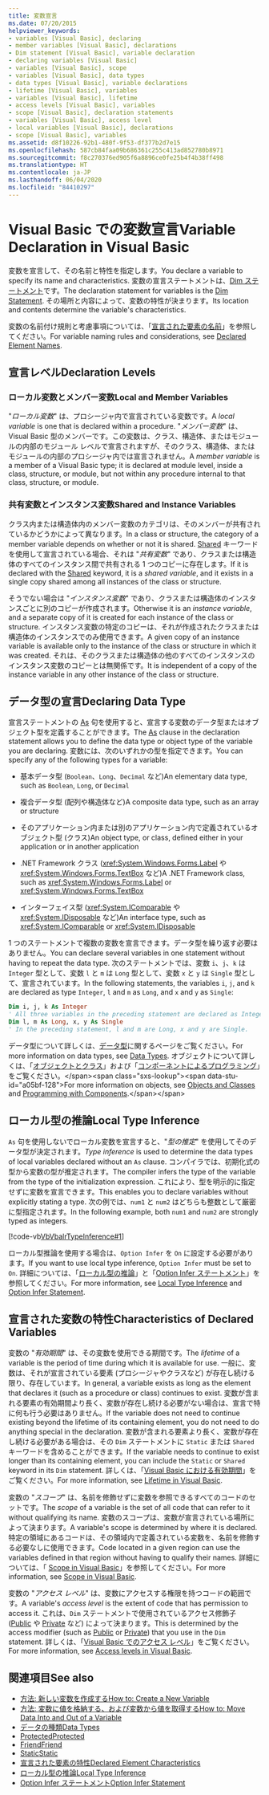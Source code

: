 ```yaml
---
title: 変数宣言
ms.date: 07/20/2015
helpviewer_keywords:
- variables [Visual Basic], declaring
- member variables [Visual Basic], declarations
- Dim statement [Visual Basic], variable declaration
- declaring variables [Visual Basic]
- variables [Visual Basic], scope
- variables [Visual Basic], data types
- data types [Visual Basic], variable declarations
- lifetime [Visual Basic], variables
- variables [Visual Basic], lifetime
- access levels [Visual Basic], variables
- scope [Visual Basic], declaration statements
- variables [Visual Basic], access level
- local variables [Visual Basic], declarations
- scope [Visual Basic], variables
ms.assetid: d8f10226-92b1-480f-9f53-df377b2d7e15
ms.openlocfilehash: 587cb84faa09b686361c255c413ad852780b8971
ms.sourcegitcommit: f8c270376ed905f6a8896ce0fe25b4f4b38ff498
ms.translationtype: HT
ms.contentlocale: ja-JP
ms.lasthandoff: 06/04/2020
ms.locfileid: "84410297"
---
```

# <a name="variable-declaration-in-visual-basic"></a><span data-ttu-id="a05bf-102">Visual Basic での変数宣言</span><span class="sxs-lookup"><span data-stu-id="a05bf-102">Variable Declaration in Visual Basic</span></span>
<span data-ttu-id="a05bf-103">変数を宣言して、その名前と特性を指定します。</span><span class="sxs-lookup"><span data-stu-id="a05bf-103">You declare a variable to specify its name and characteristics.</span></span> <span data-ttu-id="a05bf-104">変数の宣言ステートメントは、[Dim ステートメント](../../../language-reference/statements/dim-statement.md)です。</span><span class="sxs-lookup"><span data-stu-id="a05bf-104">The declaration statement for variables is the [Dim Statement](../../../language-reference/statements/dim-statement.md).</span></span> <span data-ttu-id="a05bf-105">その場所と内容によって、変数の特性が決まります。</span><span class="sxs-lookup"><span data-stu-id="a05bf-105">Its location and contents determine the variable's characteristics.</span></span>  
  
 <span data-ttu-id="a05bf-106">変数の名前付け規則と考慮事項については、「[宣言された要素の名前](../declared-elements/declared-element-names.md)」を参照してください。</span><span class="sxs-lookup"><span data-stu-id="a05bf-106">For variable naming rules and considerations, see [Declared Element Names](../declared-elements/declared-element-names.md).</span></span>  
  
## <a name="declaration-levels"></a><span data-ttu-id="a05bf-107">宣言レベル</span><span class="sxs-lookup"><span data-stu-id="a05bf-107">Declaration Levels</span></span>  
  
### <a name="local-and-member-variables"></a><span data-ttu-id="a05bf-108">ローカル変数とメンバー変数</span><span class="sxs-lookup"><span data-stu-id="a05bf-108">Local and Member Variables</span></span>  
 <span data-ttu-id="a05bf-109">"*ローカル変数*" は、プロシージャ内で宣言されている変数です。</span><span class="sxs-lookup"><span data-stu-id="a05bf-109">A *local variable* is one that is declared within a procedure.</span></span> <span data-ttu-id="a05bf-110">"*メンバー変数*" は、Visual Basic 型のメンバーです。この変数は、クラス、構造体、またはモジュールの内部のモジュール レベルで宣言されますが、そのクラス、構造体、またはモジュールの内部のプロシージャ内では宣言されません。</span><span class="sxs-lookup"><span data-stu-id="a05bf-110">A *member variable* is a member of a Visual Basic type; it is declared at module level, inside a class, structure, or module, but not within any procedure internal to that class, structure, or module.</span></span>  
  
### <a name="shared-and-instance-variables"></a><span data-ttu-id="a05bf-111">共有変数とインスタンス変数</span><span class="sxs-lookup"><span data-stu-id="a05bf-111">Shared and Instance Variables</span></span>  
 <span data-ttu-id="a05bf-112">クラス内または構造体内のメンバー変数のカテゴリは、そのメンバーが共有されているかどうかによって異なります。</span><span class="sxs-lookup"><span data-stu-id="a05bf-112">In a class or structure, the category of a member variable depends on whether or not it is shared.</span></span> <span data-ttu-id="a05bf-113">[Shared](../../../language-reference/modifiers/shared.md) キーワードを使用して宣言されている場合、それは "*共有変数*" であり、クラスまたは構造体のすべてのインスタンス間で共有される 1 つのコピーに存在します。</span><span class="sxs-lookup"><span data-stu-id="a05bf-113">If it is declared with the [Shared](../../../language-reference/modifiers/shared.md) keyword, it is a *shared variable*, and it exists in a single copy shared among all instances of the class or structure.</span></span>  
  
 <span data-ttu-id="a05bf-114">そうでない場合は "*インスタンス変数*" であり、クラスまたは構造体のインスタンスごとに別のコピーが作成されます。</span><span class="sxs-lookup"><span data-stu-id="a05bf-114">Otherwise it is an *instance variable*, and a separate copy of it is created for each instance of the class or structure.</span></span> <span data-ttu-id="a05bf-115">インスタンス変数の特定のコピーは、それが作成されたクラスまたは構造体のインスタンスでのみ使用できます。</span><span class="sxs-lookup"><span data-stu-id="a05bf-115">A given copy of an instance variable is available only to the instance of the class or structure in which it was created.</span></span> <span data-ttu-id="a05bf-116">それは、そのクラスまたは構造体の他のすべてのインスタンスのインスタンス変数のコピーとは無関係です。</span><span class="sxs-lookup"><span data-stu-id="a05bf-116">It is independent of a copy of the instance variable in any other instance of the class or structure.</span></span>  
  
## <a name="declaring-data-type"></a><span data-ttu-id="a05bf-117">データ型の宣言</span><span class="sxs-lookup"><span data-stu-id="a05bf-117">Declaring Data Type</span></span>  
 <span data-ttu-id="a05bf-118">宣言ステートメントの [As](../../../language-reference/statements/as-clause.md) 句を使用すると、宣言する変数のデータ型またはオブジェクト型を定義することができます。</span><span class="sxs-lookup"><span data-stu-id="a05bf-118">The [As](../../../language-reference/statements/as-clause.md) clause in the declaration statement allows you to define the data type or object type of the variable you are declaring.</span></span> <span data-ttu-id="a05bf-119">変数には、次のいずれかの型を指定できます。</span><span class="sxs-lookup"><span data-stu-id="a05bf-119">You can specify any of the following types for a variable:</span></span>  
  
- <span data-ttu-id="a05bf-120">基本データ型 (`Boolean`、`Long`、`Decimal` など)</span><span class="sxs-lookup"><span data-stu-id="a05bf-120">An elementary data type, such as `Boolean`, `Long`, or `Decimal`</span></span>  
  
- <span data-ttu-id="a05bf-121">複合データ型 (配列や構造体など)</span><span class="sxs-lookup"><span data-stu-id="a05bf-121">A composite data type, such as an array or structure</span></span>  
  
- <span data-ttu-id="a05bf-122">そのアプリケーション内または別のアプリケーション内で定義されているオブジェクト型 (クラス)</span><span class="sxs-lookup"><span data-stu-id="a05bf-122">An object type, or class, defined either in your application or in another application</span></span>  
  
- <span data-ttu-id="a05bf-123">.NET Framework クラス (<xref:System.Windows.Forms.Label> や <xref:System.Windows.Forms.TextBox> など)</span><span class="sxs-lookup"><span data-stu-id="a05bf-123">A .NET Framework class, such as <xref:System.Windows.Forms.Label> or <xref:System.Windows.Forms.TextBox></span></span>  
  
- <span data-ttu-id="a05bf-124">インターフェイス型 (<xref:System.IComparable> や <xref:System.IDisposable> など)</span><span class="sxs-lookup"><span data-stu-id="a05bf-124">An interface type, such as <xref:System.IComparable> or <xref:System.IDisposable></span></span>  
  
 <span data-ttu-id="a05bf-125">1 つのステートメントで複数の変数を宣言できます。データ型を繰り返す必要はありません。</span><span class="sxs-lookup"><span data-stu-id="a05bf-125">You can declare several variables in one statement without having to repeat the data type.</span></span> <span data-ttu-id="a05bf-126">次のステートメントでは、変数 `i`、`j`、`k` は `Integer` 型として、変数 `l` と `m` は `Long` 型として、変数 `x` と `y` は `Single` 型として、宣言されています。</span><span class="sxs-lookup"><span data-stu-id="a05bf-126">In the following statements, the variables `i`, `j`, and `k` are declared as type `Integer`, `l` and `m` as `Long`, and `x` and `y` as `Single`:</span></span>  
  
```vb  
Dim i, j, k As Integer  
' All three variables in the preceding statement are declared as Integer.  
Dim l, m As Long, x, y As Single  
' In the preceding statement, l and m are Long, x and y are Single.  
```  
  
 <span data-ttu-id="a05bf-127">データ型について詳しくは、[データ型](../data-types/index.md)に関するページをご覧ください。</span><span class="sxs-lookup"><span data-stu-id="a05bf-127">For more information on data types, see [Data Types](../data-types/index.md).</span></span> <span data-ttu-id="a05bf-128">オブジェクトについて詳しくは、「[オブジェクトとクラス](../objects-and-classes/index.md)」および「[コンポーネントによるプログラミング](https://docs.microsoft.com/previous-versions/visualstudio/visual-studio-2013/0ffkdtkf(v=vs.120))」をご覧ください。</span><span class="sxs-lookup"><span data-stu-id="a05bf-128">For more information on objects, see [Objects and Classes](../objects-and-classes/index.md) and [Programming with Components](https://docs.microsoft.com/previous-versions/visualstudio/visual-studio-2013/0ffkdtkf(v=vs.120)).</span></span>  
  
## <a name="local-type-inference"></a><span data-ttu-id="a05bf-129">ローカル型の推論</span><span class="sxs-lookup"><span data-stu-id="a05bf-129">Local Type Inference</span></span>  
 <span data-ttu-id="a05bf-130">`As` 句を使用しないでローカル変数を宣言すると、"*型の推定*" を使用してそのデータ型が決定されます。</span><span class="sxs-lookup"><span data-stu-id="a05bf-130">*Type inference* is used to determine the data types of local variables declared without an `As` clause.</span></span> <span data-ttu-id="a05bf-131">コンパイラでは、初期化式の型から変数の型が推定されます。</span><span class="sxs-lookup"><span data-stu-id="a05bf-131">The compiler infers the type of the variable from the type of the initialization expression.</span></span> <span data-ttu-id="a05bf-132">これにより、型を明示的に指定せずに変数を宣言できます。</span><span class="sxs-lookup"><span data-stu-id="a05bf-132">This enables you to declare variables without explicitly stating a type.</span></span> <span data-ttu-id="a05bf-133">次の例では、`num1` と `num2` はどちらも整数として厳密に型指定されます。</span><span class="sxs-lookup"><span data-stu-id="a05bf-133">In the following example, both `num1` and `num2` are strongly typed as integers.</span></span>  
  
 [!code-vb[VbVbalrTypeInference#1](~/samples/snippets/visualbasic/VS_Snippets_VBCSharp/VbVbalrTypeInference/VB/Class1.vb#1)]  
  
 <span data-ttu-id="a05bf-134">ローカル型推論を使用する場合は、`Option Infer` を `On` に設定する必要があります。</span><span class="sxs-lookup"><span data-stu-id="a05bf-134">If you want to use local type inference, `Option Infer` must be set to `On`.</span></span> <span data-ttu-id="a05bf-135">詳細については、「[ローカル型の推論](local-type-inference.md)」と「[Option Infer ステートメント](../../../language-reference/statements/option-infer-statement.md)」を参照してください。</span><span class="sxs-lookup"><span data-stu-id="a05bf-135">For more information, see [Local Type Inference](local-type-inference.md) and [Option Infer Statement](../../../language-reference/statements/option-infer-statement.md).</span></span>  
  
## <a name="characteristics-of-declared-variables"></a><span data-ttu-id="a05bf-136">宣言された変数の特性</span><span class="sxs-lookup"><span data-stu-id="a05bf-136">Characteristics of Declared Variables</span></span>  
 <span data-ttu-id="a05bf-137">変数の "*有効期間*" は、その変数を使用できる期間です。</span><span class="sxs-lookup"><span data-stu-id="a05bf-137">The *lifetime* of a variable is the period of time during which it is available for use.</span></span> <span data-ttu-id="a05bf-138">一般に、変数は、それが宣言されている要素 (プロシージャやクラスなど) が存在し続ける限り、存在しています。</span><span class="sxs-lookup"><span data-stu-id="a05bf-138">In general, a variable exists as long as the element that declares it (such as a procedure or class) continues to exist.</span></span> <span data-ttu-id="a05bf-139">変数が含まれる要素の有効期間より長く、変数が存在し続ける必要がない場合は、宣言で特に何も行う必要はありません。</span><span class="sxs-lookup"><span data-stu-id="a05bf-139">If the variable does not need to continue existing beyond the lifetime of its containing element, you do not need to do anything special in the declaration.</span></span> <span data-ttu-id="a05bf-140">変数が含まれる要素より長く、変数が存在し続ける必要がある場合は、その `Dim` ステートメントに `Static` または `Shared` キーワードを含めることができます。</span><span class="sxs-lookup"><span data-stu-id="a05bf-140">If the variable needs to continue to exist longer than its containing element, you can include the `Static` or `Shared` keyword in its `Dim` statement.</span></span> <span data-ttu-id="a05bf-141">詳しくは、「[Visual Basic における有効期間](../declared-elements/lifetime.md)」をご覧ください。</span><span class="sxs-lookup"><span data-stu-id="a05bf-141">For more information, see [Lifetime in Visual Basic](../declared-elements/lifetime.md).</span></span>  
  
 <span data-ttu-id="a05bf-142">変数の "*スコープ*" は、名前を修飾せずに変数を参照できるすべてのコードのセットです。</span><span class="sxs-lookup"><span data-stu-id="a05bf-142">The *scope* of a variable is the set of all code that can refer to it without qualifying its name.</span></span> <span data-ttu-id="a05bf-143">変数のスコープは、変数が宣言されている場所によって決まります。</span><span class="sxs-lookup"><span data-stu-id="a05bf-143">A variable's scope is determined by where it is declared.</span></span> <span data-ttu-id="a05bf-144">特定の領域にあるコードは、その領域内で定義されている変数を、名前を修飾する必要なしに使用できます。</span><span class="sxs-lookup"><span data-stu-id="a05bf-144">Code located in a given region can use the variables defined in that region without having to qualify their names.</span></span> <span data-ttu-id="a05bf-145">詳細については、「 [Scope in Visual Basic](../declared-elements/scope.md)」を参照してください。</span><span class="sxs-lookup"><span data-stu-id="a05bf-145">For more information, see [Scope in Visual Basic](../declared-elements/scope.md).</span></span>  
  
 <span data-ttu-id="a05bf-146">変数の "*アクセス レベル*" は、変数にアクセスする権限を持つコードの範囲です。</span><span class="sxs-lookup"><span data-stu-id="a05bf-146">A variable's *access level* is the extent of code that has permission to access it.</span></span> <span data-ttu-id="a05bf-147">これは、`Dim` ステートメントで使用されているアクセス修飾子 ([Public](../../../language-reference/modifiers/public.md) や [Private](../../../language-reference/modifiers/private.md) など) によって決まります。</span><span class="sxs-lookup"><span data-stu-id="a05bf-147">This is determined by the access modifier (such as [Public](../../../language-reference/modifiers/public.md) or [Private](../../../language-reference/modifiers/private.md)) that you use in the `Dim` statement.</span></span> <span data-ttu-id="a05bf-148">詳しくは、「[Visual Basic でのアクセス レベル](../declared-elements/access-levels.md)」をご覧ください。</span><span class="sxs-lookup"><span data-stu-id="a05bf-148">For more information, see [Access levels in Visual Basic](../declared-elements/access-levels.md).</span></span>  
  
## <a name="see-also"></a><span data-ttu-id="a05bf-149">関連項目</span><span class="sxs-lookup"><span data-stu-id="a05bf-149">See also</span></span>

- [<span data-ttu-id="a05bf-150">方法: 新しい変数を作成する</span><span class="sxs-lookup"><span data-stu-id="a05bf-150">How to: Create a New Variable</span></span>](how-to-create-a-new-variable.md)
- [<span data-ttu-id="a05bf-151">方法: 変数に値を格納する、および変数から値を取得する</span><span class="sxs-lookup"><span data-stu-id="a05bf-151">How to: Move Data Into and Out of a Variable</span></span>](how-to-move-data-into-and-out-of-a-variable.md)
- [<span data-ttu-id="a05bf-152">データの種類</span><span class="sxs-lookup"><span data-stu-id="a05bf-152">Data Types</span></span>](../../../language-reference/data-types/index.md)
- [<span data-ttu-id="a05bf-153">Protected</span><span class="sxs-lookup"><span data-stu-id="a05bf-153">Protected</span></span>](../../../language-reference/modifiers/protected.md)
- [<span data-ttu-id="a05bf-154">Friend</span><span class="sxs-lookup"><span data-stu-id="a05bf-154">Friend</span></span>](../../../language-reference/modifiers/friend.md)
- [<span data-ttu-id="a05bf-155">Static</span><span class="sxs-lookup"><span data-stu-id="a05bf-155">Static</span></span>](../../../language-reference/modifiers/static.md)
- [<span data-ttu-id="a05bf-156">宣言された要素の特性</span><span class="sxs-lookup"><span data-stu-id="a05bf-156">Declared Element Characteristics</span></span>](../declared-elements/declared-element-characteristics.md)
- [<span data-ttu-id="a05bf-157">ローカル型の推論</span><span class="sxs-lookup"><span data-stu-id="a05bf-157">Local Type Inference</span></span>](local-type-inference.md)
- [<span data-ttu-id="a05bf-158">Option Infer ステートメント</span><span class="sxs-lookup"><span data-stu-id="a05bf-158">Option Infer Statement</span></span>](../../../language-reference/statements/option-infer-statement.md)
